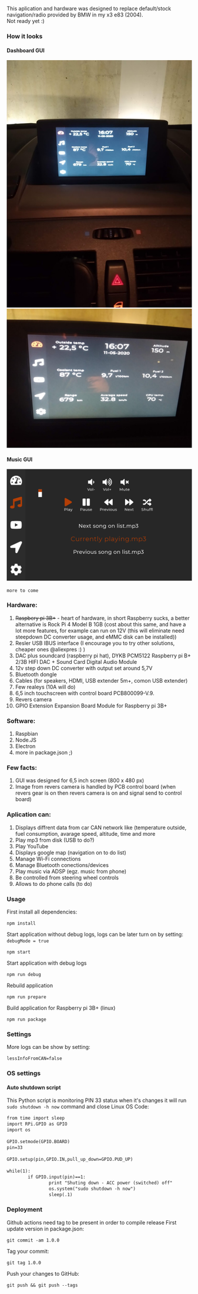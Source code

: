 This aplication and hardware was designed to replace default/stock navigation/radio provided by BMW in my x3 e83 (2004).<br>
Not ready yet :)

### How it looks
#### Dashboard GUI
![stearing_fox music GUI](/for_readme/img/stearing_fox_dashboard_GUI_1.jpg)
![stearing_fox music GUI](/for_readme/img/stearing_fox_dashboard_GUI_2.jpg)
#### Music GUI
![stearing_fox music GUI](/for_readme/img/stearing_fox_music_GUI.png)

`more to come`

<h3>Hardware:</h3>
<ol>
  <li><del>Raspbery pi 3B+</del> - heart of hardware, in short Raspberry sucks, a better alternative is Rock Pi 4 Model B 1GB (cost about this same, and have a lot more features, for example can run on 12V (this will eliminate need steepdown DC converter usage, and eMMC disk can be installed))</li>
<li>Resler USB IBUS interface (I encourage you to try other solutions, cheaper ones @aliexpres :) )</li>
<li>DAC plus soundcard (raspberry pi hat), DYKB PCM5122 Raspberry pi B+ 2/3B HIFI DAC + Sound Card Digital Audio Module</li>
<li>12v step down DC converter with output set around 5,7V</li>
<li>Bluetooth dongle</li>
<li>Cables (for speakers, HDMI, USB extender 5m+, comon USB extender)</li>
<li>Few realeys (10A will do)</li>
<li>6,5 inch touchscreen with control board PCB800099-V.9.</li>
<li>Revers camera</li>
<li>GPIO Extension Expansion Board Module for Raspberry pi 3B+</li>
</ol>

<h3>Software:</h3>
<ol>
<li>Raspbian</li>
<li>Node.JS</li>
<li>Electron</li>
<li>more in package.json ;)</li>
</ol>

<h3>Few facts:</h3>
<ol>
<li>GUI was designed for 6,5 inch screen (800 x 480 px)</li>
<li>Image from revers camera is handled by PCB control board (when revers gear is on then revers camera is on and signal send to control board)</li>
</ol> 

<h3>Aplication can:</h3>
<ol>
  <li>Displays diffrent data from car CAN network like (temperature outside, fuel consumption, avarage speed, altitude, time and more</li>
  <li>Play mp3 from disk (USB to do?)</li>
  <li>Play YouTube</li>
  <li>Displays google map (navigation on to do list)</li>
  <li>Manage Wi-Fi connections</li>
  <li>Manage Bluetooth conections/devices</li>
  <li>Play music via ADSP (egz. music from phone)</li>
  <li>Be controlled from steering wheel controls</li>
  <li>Allows to do phone calls (to do)</li>
</ol>
  
### Usage
First install all dependencies:
```
npm install
```

Start application without debug logs, logs can be later turn on by setting: `debugMode = true`
```
npm start
```

Start application with debug logs
```
npm run debug
```

Rebuild application
```
npm run prepare
```

Build application for Raspberry pi 3B+ (linux)
```
npm run package
```

### Settings
More logs can be show by setting:
```
lessInfoFromCAN=false
```

### OS settings
#### Auto shutdown script
This Python script is monitoring PIN 33 status when it's changes it will run `sudo shutdown -h now` command and close Linux OS
Code:
```
from time import sleep
import RPi.GPIO as GPIO
import os

GPIO.setmode(GPIO.BOARD)
pin=33

GPIO.setup(pin,GPIO.IN,pull_up_down=GPIO.PUD_UP)

while(1):
        if GPIO.input(pin)==1:
                print "Shuting down - ACC power (switched) off"
                os.system("sudo shutdown -h now")
                sleep(.1)
```

### Deployment
Github actions need tag to be present in order to compile release
First update version in package.json:
```
git commit -am 1.0.0
```
Tag your commit:
```
git tag 1.0.0
```
Push your changes to GitHub:
```
git push && git push --tags
```
